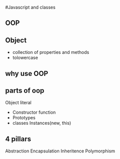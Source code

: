 #Javascript and classes

## OOP

## Object
- collection of properties and methods
- tolowercase 

## why use OOP 

## parts of oop
Object literal

- Constructor function
- Prototypes
- classes
Instances(new, this)

## 4 pillars 
Abstraction
Encapsulation
Inheritence
Polymorphism

